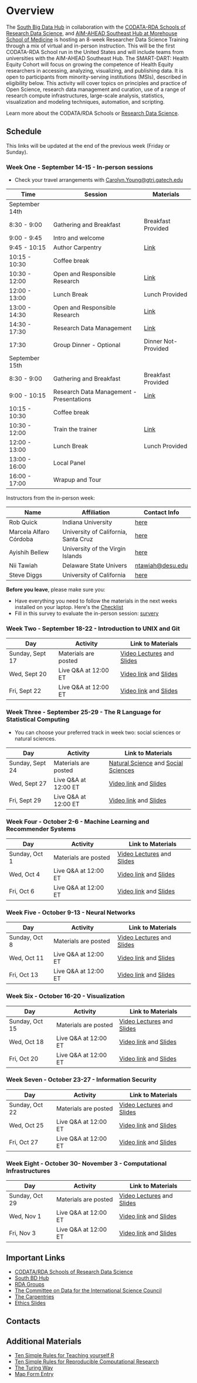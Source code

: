# Overview

The [South Big Data Hub](https://southbigdatahub.org/) in collaboration with the [CODATA-RDA Schools of Research Data Science](https://www.datascienceschools.org/), and [AIM-AHEAD Southeast Hub at Morehouse School of Medicine](https://aim-ahead.net/) is hosting an 8-week Researcher Data Science Training through a mix of virtual and in-person instruction. This will be the first CODATA-RDA School run in the United States and will include teams from universities with the AIM-AHEAD Southeast Hub. The SMART-DART: Health Equity Cohort will focus on growing the competence of Health Equity researchers in accessing, analyzing, visualizing, and publishing data. It is open to participants from minority-serving institutions (MSIs), described in eligibility below. This activity will cover topics on principles and practice of Open Science, research data management and curation, use of a range of research compute infrastructures, large-scale analysis, statistics, visualization and modeling techniques, automation, and scripting.

Learn more about the CODATA/RDA Schools or [Research Data Science](https://www.datascienceschools.org/). 

## Schedule

This links will be updated at the end of the previous week (Friday or Sunday). 

### Week One - September 14-15 - In-person sessions 
   * Check your travel arrangements with Carolyn.Young@gtri.gatech.edu

| Time           | Session                        | Materials |
|----------------|--------------------------------|-----------|
| September 14th |                                |           |
| 8:30 - 9:00    | Gathering and Breakfast        | Breakfast Provided | 
| 9:00 - 9:45    | Intro and welcome              |           |
| 9:45 - 10:15   | Author Carpentry               | [Link](https://malfaro2.github.io/Atlanta2022/AuthorCarpentry.html#/title-slide)  |
| 10:15 - 10:30  | Coffee break                   |           |
| 10:30 - 12:00  | Open and Responsible Research  | [Link](OpenScience_EthicsATL2023.pdf)  |
| 12:00 - 13:00  | Lunch Break                    | Lunch Provided |
| 13:00 - 14:30  | Open and Responsible Research  | [Link](OpenScience_EthicsATL2023.pdf)  |
| 14:30 - 17:30  | Research Data Management       | [Link](RDM_Diggs.pdf)  |
| 17:30          | Group Dinner - Optional        | Dinner Not-Provided |
| September 15th | 
| 8:30 - 9:00    | Gathering and Breakfast        | Breakfast Provided |
| 9:00 - 10:15   | Research Data Management - Presentations | [Link](https://docs.google.com/presentation/d/1xi46w0PSdiYNlVJsHtR7KpinmNV3p_73_vPLVf4HpPE/edit#slide=id.gf09b2bc2c9_0_50) |
| 10:15 - 10:30  | Coffee break                   |           |
| 10:30 - 12:00  | Train the trainer              | [Link](https://github.com/CODATA-RDA-DataScienceSchools/Materials/blob/master/docs/DataAtlanta2023/DataAtlanta_Train.pdf)  |
| 12:00 - 13:00  | Lunch Break                    | Lunch Provided |
| 13:00 - 16:00  | Local Panel                    |           |
| 16:00 - 17:00  | Wrapup and Tour                |           |

Instructors from the in-person week: 

| Name                        | Affiliation                          | Contact Info |
|-----------------------------|--------------------------------------|--------------|
| Rob Quick                   | Indiana University                   | [here](https://directory.iu.edu/person/details/rquick)            |
| Marcela Alfaro Córdoba      | University of California, Santa Cruz | [here](https://malfaro.netlify.app/)                              |
| Ayishih Bellew              | University of the Virgin Islands     | [here](https://www.uvi.edu/directory/staff/ayishih-k-bellew.html) |
| Nii Tawiah                  | Delaware State Univers               | ntawiah@desu.edu                                                  |
| Steve Diggs                 | University of California             | [here](https://www.ucop.edu/directory-search/index.php)           |

**Before you leave**, please make sure you:

* Have everything you need to follow the materials in the next weeks installed on your laptop. Here's the [Checklist](Checklist.md)
* Fill in this survey to evaluate the in-person session: [survery](https://forms.gle/cJ8PKU7aCUr6qAmg9)


### Week Two - September 18-22 - Introduction to UNIX and Git 

| Day             | Activity             | Link to Materials                |
|-----------------|----------------------|----------------------------------|
| Sunday, Sept 17 | Materials are posted | [Video Lectures]() and [Slides]()|
| Wed, Sept 20    | Live Q&A at 12:00 ET | [Video link]() and [Slides]()    |
| Fri, Sept 22    | Live Q&A at 12:00 ET | [Video link]() and [Slides]()    |

### Week Three - September 25-29 - The R Language for Statistical Computing
   * You can choose your preferred track in week two: social sciences or natural sciences.
     
| Day             | Activity             | Link to Materials                          |
|-----------------|----------------------|--------------------------------------------|
| Sunday, Sept 24 | Materials are posted | [Natural Science]() and [Social Sciences]()|
| Wed, Sept 27    | Live Q&A at 12:00 ET | [Video link]() and [Slides]()              |
| Fri, Sept 29    | Live Q&A at 12:00 ET | [Video link]() and [Slides]()              |

### Week Four - October 2-6 - Machine Learning and Recommender Systems

| Day             | Activity             | Link to Materials                          |
|-----------------|----------------------|--------------------------------------------|
| Sunday, Oct 1   | Materials are posted | [Video Lectures]() and [Slides]()          |
| Wed, Oct 4      | Live Q&A at 12:00 ET | [Video link]() and [Slides]()              |
| Fri, Oct 6      | Live Q&A at 12:00 ET | [Video link]() and [Slides]()              |

### Week Five - October 9-13 - Neural Networks

| Day             | Activity             | Link to Materials                          |
|-----------------|----------------------|--------------------------------------------|
| Sunday, Oct 8   | Materials are posted | [Video Lectures]() and [Slides]()          |
| Wed, Oct 11     | Live Q&A at 12:00 ET | [Video link]() and [Slides]()              |
| Fri, Oct 13     | Live Q&A at 12:00 ET | [Video link]() and [Slides]()              |

### Week Six - October 16-20 - Visualization

| Day             | Activity             | Link to Materials                          |
|-----------------|----------------------|--------------------------------------------|
| Sunday, Oct 15  | Materials are posted | [Video Lectures](week6.md) and [Slides](https://htmlpreview.github.io/?https://github.com/CODATA-RDA-DataScienceSchools/Materials/blob/master/docs/DataAtlanta2022/presentations_week7/DataVizpracticalGuideP.html)    |
| Wed, Oct 18     | Live Q&A at 12:00 ET | [Video link]() and [Slides]()              |
| Fri, Oct 20     | Live Q&A at 12:00 ET | [Video link]() and [Slides]()              |

### Week Seven - October 23-27 - Information Security

| Day             | Activity             | Link to Materials                          |
|-----------------|----------------------|--------------------------------------------|
| Sunday, Oct 22  | Materials are posted | [Video Lectures]() and [Slides]()          |
| Wed, Oct 25     | Live Q&A at 12:00 ET | [Video link]() and [Slides]()              |
| Fri, Oct 27     | Live Q&A at 12:00 ET | [Video link]() and [Slides]()              |

### Week Eight - October 30- November 3 - Computational Infrastructures

| Day             | Activity             | Link to Materials                          |
|-----------------|----------------------|--------------------------------------------|
| Sunday, Oct 29  | Materials are posted | [Video Lectures]() and [Slides]()          |
| Wed, Nov 1      | Live Q&A at 12:00 ET | [Video link]() and [Slides]()              |
| Fri, Nov 3      | Live Q&A at 12:00 ET | [Video link]() and [Slides]()              |

## Important Links

* [CODATA/RDA Schools of Research Data Science](https://www.datascienceschools.org/)
* [South BD Hub](https://southbigdatahub.org)
* [RDA Groups](https://www.rd-alliance.org/groups)
* [The Committee on Data for the International Science Council](https://www.codata.org)
* [The Carpentries](https://carpentries.org/)
* [Ethics Slides](https://docs.google.com/presentation/d/1Hi2wSfae9iNedbIwzV2K0UoKxoWWeVb_/edit?usp=sharing&ouid=110678776512411560114&rtpof=true&sd=true)

## Contacts 

## Additional Materials

* [Ten Simple Rules for Teaching yourself R](https://journals.plos.org/ploscompbiol/article?id=10.1371/journal.pcbi.1010372)
* [Ten Simple Rules for Reproducible Computational Research](https://journals.plos.org/ploscompbiol/article?id=10.1371/journal.pcbi.1003285)
* [The Turing Way](https://the-turing-way.netlify.app/welcome)
* [Map Form Entry](https://docs.google.com/forms/d/19V46loM5kSaS2w2GONPcixNhmrDrRQ8weI7O552jiHY/edit)
